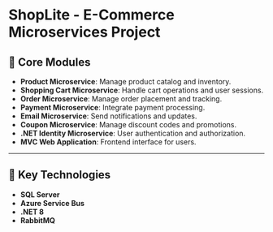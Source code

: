   # ShopLite - E-Commerce Microservices Project

## 🌟 Core Modules

- **Product Microservice**: Manage product catalog and inventory.  
- **Shopping Cart Microservice**: Handle cart operations and user sessions.  
- **Order Microservice**: Manage order placement and tracking.  
- **Payment Microservice**: Integrate payment processing.  
- **Email Microservice**: Send notifications and updates.  
- **Coupon Microservice**: Manage discount codes and promotions.  
- **.NET Identity Microservice**: User authentication and authorization.  
- **MVC Web Application**: Frontend interface for users.  

---

## 🔑 Key Technologies

- **SQL Server**  
- **Azure Service Bus**  
- **.NET 8**
- **RabbitMQ**
